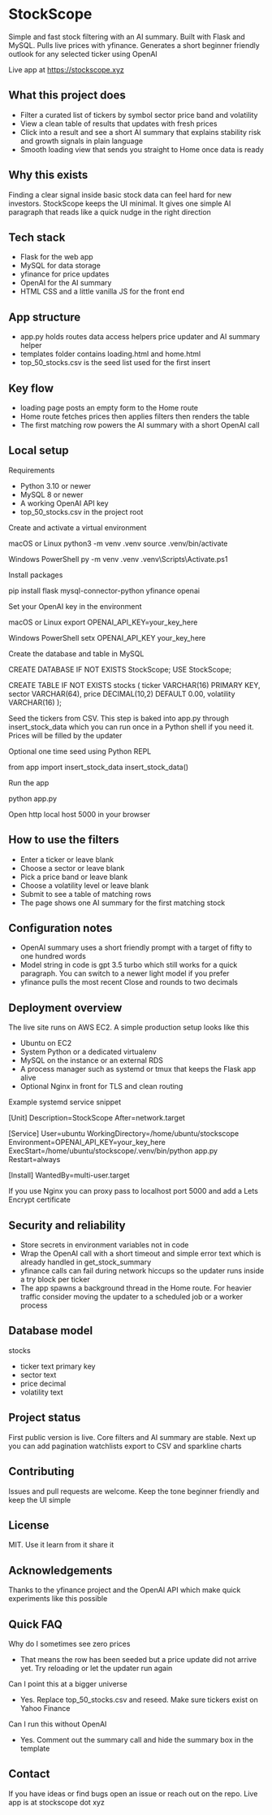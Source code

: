 # StockScope

Simple and fast stock filtering with an AI summary. Built with Flask and MySQL. Pulls live prices with yfinance. Generates a short beginner friendly outlook for any selected ticker using OpenAI

Live app at https://stockscope.xyz

## What this project does

* Filter a curated list of tickers by symbol sector price band and volatility
* View a clean table of results that updates with fresh prices
* Click into a result and see a short AI summary that explains stability risk and growth signals in plain language
* Smooth loading view that sends you straight to Home once data is ready

## Why this exists

Finding a clear signal inside basic stock data can feel hard for new investors. StockScope keeps the UI minimal. It gives one simple AI paragraph that reads like a quick nudge in the right direction

## Tech stack

* Flask for the web app
* MySQL for data storage
* yfinance for price updates
* OpenAI for the AI summary
* HTML CSS and a little vanilla JS for the front end

## App structure

* app.py holds routes data access helpers price updater and AI summary helper
* templates folder contains loading.html and home.html
* top_50_stocks.csv is the seed list used for the first insert

## Key flow

* loading page posts an empty form to the Home route
* Home route fetches prices then applies filters then renders the table
* The first matching row powers the AI summary with a short OpenAI call

## Local setup

Requirements
* Python 3.10 or newer
* MySQL 8 or newer
* A working OpenAI API key
* top_50_stocks.csv in the project root

Create and activate a virtual environment

macOS or Linux
python3 -m venv .venv
source .venv/bin/activate

Windows PowerShell
py -m venv .venv
.venv\Scripts\Activate.ps1

Install packages

pip install flask mysql-connector-python yfinance openai

Set your OpenAI key in the environment

macOS or Linux
export OPENAI_API_KEY=your_key_here

Windows PowerShell
setx OPENAI_API_KEY your_key_here

Create the database and table in MySQL

CREATE DATABASE IF NOT EXISTS StockScope;
USE StockScope;

CREATE TABLE IF NOT EXISTS stocks (
  ticker VARCHAR(16) PRIMARY KEY,
  sector VARCHAR(64),
  price DECIMAL(10,2) DEFAULT 0.00,
  volatility VARCHAR(16)
);

Seed the tickers from CSV. This step is baked into app.py through insert_stock_data which you can run once in a Python shell if you need it. Prices will be filled by the updater

Optional one time seed using Python REPL

from app import insert_stock_data
insert_stock_data()

Run the app

python app.py

Open http local host 5000 in your browser

## How to use the filters

* Enter a ticker or leave blank
* Choose a sector or leave blank
* Pick a price band or leave blank
* Choose a volatility level or leave blank
* Submit to see a table of matching rows
* The page shows one AI summary for the first matching stock

## Configuration notes

* OpenAI summary uses a short friendly prompt with a target of fifty to one hundred words
* Model string in code is gpt 3.5 turbo which still works for a quick paragraph. You can switch to a newer light model if you prefer
* yfinance pulls the most recent Close and rounds to two decimals

## Deployment overview

The live site runs on AWS EC2. A simple production setup looks like this

* Ubuntu on EC2
* System Python or a dedicated virtualenv
* MySQL on the instance or an external RDS
* A process manager such as systemd or tmux that keeps the Flask app alive
* Optional Nginx in front for TLS and clean routing

Example systemd service snippet

[Unit]
Description=StockScope
After=network.target

[Service]
User=ubuntu
WorkingDirectory=/home/ubuntu/stockscope
Environment=OPENAI_API_KEY=your_key_here
ExecStart=/home/ubuntu/stockscope/.venv/bin/python app.py
Restart=always

[Install]
WantedBy=multi-user.target

If you use Nginx you can proxy pass to localhost port 5000 and add a Lets Encrypt certificate

## Security and reliability

* Store secrets in environment variables not in code
* Wrap the OpenAI call with a short timeout and simple error text which is already handled in get_stock_summary
* yfinance calls can fail during network hiccups so the updater runs inside a try block per ticker
* The app spawns a background thread in the Home route. For heavier traffic consider moving the updater to a scheduled job or a worker process

## Database model

stocks
* ticker text primary key
* sector text
* price decimal
* volatility text

## Project status

First public version is live. Core filters and AI summary are stable. Next up you can add pagination watchlists export to CSV and sparkline charts

## Contributing

Issues and pull requests are welcome. Keep the tone beginner friendly and keep the UI simple

## License

MIT. Use it learn from it share it

## Acknowledgements

Thanks to the yfinance project and the OpenAI API which make quick experiments like this possible

## Quick FAQ

Why do I sometimes see zero prices
* That means the row has been seeded but a price update did not arrive yet. Try reloading or let the updater run again

Can I point this at a bigger universe
* Yes. Replace top_50_stocks.csv and reseed. Make sure tickers exist on Yahoo Finance

Can I run this without OpenAI
* Yes. Comment out the summary call and hide the summary box in the template

## Contact

If you have ideas or find bugs open an issue or reach out on the repo. Live app is at stockscope dot xyz
